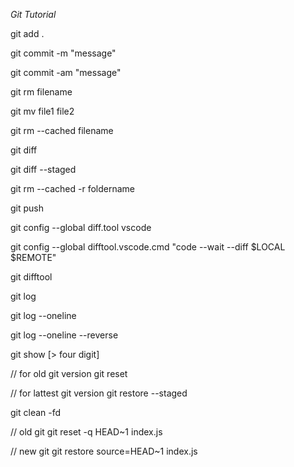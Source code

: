 *Git Tutorial*

git add .

git commit -m  "message"

git commit -am "message"

git rm filename

git mv file1 file2

git rm  --cached filename

git diff

git diff --staged

git rm --cached -r foldername

git push

git config --global diff.tool vscode

git config --global difftool.vscode.cmd "code --wait --diff $LOCAL $REMOTE"

git difftool

git log 

git log --oneline

git log --oneline --reverse

git show [> four digit]

// for old git version
git reset

// for lattest git version
git restore --staged

git clean -fd

// old git
git reset -q HEAD~1 index.js

// new git
git restore source=HEAD~1 index.js


